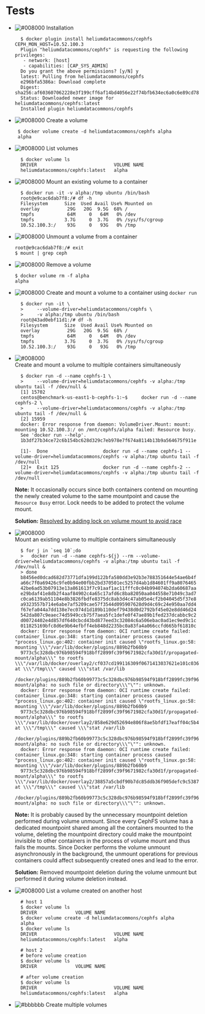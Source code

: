 Tests
=====

- ![#008000](https://placehold.it/15/008000/000000?text=+) 
  Installation
  ```console 
    $ docker plugin install heliumdatacommons/cephfs CEPH_MON_HOST=10.52.100.3
    Plugin "heliumdatacommons/cephfs" is requesting the following privileges:
     - network: [host]
     - capabilities: [CAP_SYS_ADMIN]
    Do you grant the above permissions? [y/N] y
    latest: Pulling from heliumdatacommons/cephfs
    e296bfa5386a: Download complete 
    Digest: sha256:af603607062228e3f199cff6af14bd4056e22f74bfb634ec6a0c6e89cd78f32b
    Status: Downloaded newer image for heliumdatacommons/cephfs:latest
    Installed plugin heliumdatacommons/cephfs
  ```
- ![#008000](https://placehold.it/15/008000/000000?text=+)
  Create a volume
  ```console
   $ docker volume create -d heliumdatacommons/cephfs alpha
   alpha
  ```
- ![#008000](https://placehold.it/15/008000/000000?text=+)
  List volumes
  ```console
    $ docker volume ls
    DRIVER                            VOLUME NAME
    heliumdatacommons/cephfs:latest   alpha
  ```
- ![#008000](https://placehold.it/15/008000/000000?text=+)
  Mount an existing volume to a container
  ```console
    $ docker run -it -v alpha:/tmp ubuntu /bin/bash
    root@e9cac6dab7f8:/# df -h
    Filesystem      Size  Used Avail Use% Mounted on
    overlay          29G   20G  9.5G  68% /
    tmpfs            64M     0   64M   0% /dev
    tmpfs           3.7G     0  3.7G   0% /sys/fs/cgroup
    10.52.100.3:/    93G     0   93G   0% /tmp 
  ```
- ![#008000](https://placehold.it/15/008000/000000?text=+)
  Unmount a volume from a container 
  ```console 
  root@e9cac6dab7f8:/# exit
  $ mount | grep ceph
  ```
- ![#008000](https://placehold.it/15/008000/000000?text=+) 
  Remove a volume 
  ```console
  $ docker volume rm -f alpha 
  alpha
  ```
- ![#008000](https://placehold.it/15/008000/000000?text=+) 
  Create and mount a volume to a container using `docker run`
  ```console
    $ docker run -it \
    >     --volume-driver=heliumdatacommons/cephfs \
    >     -v alpha:/tmp ubuntu /bin/bash 
    root@43ad0ebf11d1:/# df -h
    Filesystem      Size  Used Avail Use% Mounted on
    overlay          29G   20G  9.5G  68% /
    tmpfs            64M     0   64M   0% /dev
    tmpfs           3.7G     0  3.7G   0% /sys/fs/cgroup
    10.52.100.3:/    93G     0   93G   0% /tmp
  ```
- ![#008000](https://placehold.it/15/008000/000000?text=+)  
  Create and mount a volume to multiple containers simultaneously
  ```console 
    $ docker run -d --name cephfs-1 \
    >     --volume-driver=heliumdatacommons/cephfs -v alpha:/tmp ubuntu tail -f /dev/null &
    [1] 15702
    centos@benchmark-us-east1-b-cephfs-1:~$     docker run -d --name cephfs-2 \
    >     --volume-driver=heliumdatacommons/cephfs -v alpha:/tmp ubuntu tail -f /dev/null &
    [2] 15959
    docker: Error response from daemon: VolumeDriver.Mount: mount: mounting 10.52.100.3:/ on /mnt/cephfs/alpha failed: Resource busy.
    See 'docker run --help'.
    1b3df27b34ce72c6b154bc628d329c7eb978e7f674a8114b13b9a564675f911e
    
    [1]-  Done                    docker run -d --name cephfs-1 --volume-driver=heliumdatacommons/cephfs -v alpha:/tmp ubuntu tail -f /dev/null
    [2]+  Exit 125                docker run -d --name cephfs-2 --volume-driver=heliumdatacommons/cephfs -v alpha:/tmp ubuntu tail -f /dev/null
  ```
  **Note:** It occasionally occurs since both containers contend on mounting the newly created volume 
  to the same mountpoint and cause the `Resource Busy` error. Lock needs to be added to protect the
  volume mount.
  
  **Solution:** [Resolved by adding lock on volume mount to avoid race](https://github.com/heliumdatacommons/pivot-data/blob/c63df998ad5f913061fd2ad7bde57de06eb10f27/cephfs-plugin/src/ceph.py#L60-L64) 
  
- ![#008000](https://placehold.it/15/008000/000000?text=+)  
  Mount an existing volume to multiple containers simultaneously
  ```console 
    $ for j in `seq 10`;do
    >   docker run -d --name cephfs-${j} --rm --volume-driver=heliumdatacommons/cephfs -v alpha:/tmp ubuntu tail -f /dev/null &
    > done
    b8456ed0dcad682d73771dfa199d122bfa580dd3e92b3e788351644e54ae6b4f                                                                                                                                   
    a66c7f0a69426c9fe0b94e00fbb2bd370501ec5257d4ab1d84601ff9a8076465                                                                                                                                                                           
    42be6ad53b07913e13a861613f7c91aaf1ac11fffc0c04b994074b2da60687aa                                                                                                                                                                            
    e29bdaf41e8db2f4aaf84902c4a65c17afd6c8ba82050aa044558e71049c3ad7                                                                                                                                                                           
    c0ca6139ab51104e8b3826fbdfe8375dc8ab3d4c47ab05e4cf2b04045d5f37e8                                                                                                                                                                           
    a9323557b714e6abe7af5209cae57f3544d095907628d9d4c69c24e950aa7dd4                                                                                                                                                                           
    f67efa044a7dd138e7ec074d1d189b110def79438d0d2792bf45e02e8dd46d24                                                                                                                                                                           
    542da807c9eaec74d5949ccb75f7aea5fc1defe0f47ae89b1fed237dcabbc9c2                                                                                                                                                                           
    d00724402e4d857df640cbcd43bd877eed3c32084c6a506ebac0ad1ec9ed9c1c                                                                                                                                                                           
    011825169bfc8d6e9b64efbff4eb848d2235bc0a83fa4a066ccfd665bf61810c                                                                                                                                                                           
    docker: Error response from daemon: OCI runtime create failed: container_linux.go:348: starting container process caused "process_linux.go:402: container init caused \"rootfs_linux.go:58: mounting \\\"/var/lib/docker/plugins/889b2fb60b9
    9773c5c328dbc976b98594f918bff2899fc39f9671982cfa30d1f/propagated-mount/alpha\\\" to rootfs \\\"/var/lib/docker/overlay2/cf037cd199116309f0671413037621e101c03659dcb8eb78e37294be64e40232/merged\\\" at \\\"/tmp\\\" caused \\\"stat /var/lib
    /docker/plugins/889b2fb60b99773c5c328dbc976b98594f918bff2899fc39f9671982cfa30d1f/propagated-mount/alpha: no such file or directory\\\"\"": unknown.                                                                                        
    docker: Error response from daemon: OCI runtime create failed: container_linux.go:348: starting container process caused "process_linux.go:402: container init caused \"rootfs_linux.go:58: mounting \\\"/var/lib/docker/plugins/889b2fb60b9
    9773c5c328dbc976b98594f918bff2899fc39f9671982cfa30d1f/propagated-mount/alpha\\\" to rootfs \\\"/var/lib/docker/overlay2/858e629d52694e806f8ae5bfdf17eaff04c5b4ea48f1042173877c88656023ed/merged\\\" at \\\"/tmp\\\" caused \\\"stat /var/lib
    /docker/plugins/889b2fb60b99773c5c328dbc976b98594f918bff2899fc39f9671982cfa30d1f/propagated-mount/alpha: no such file or directory\\\"\"": unknown.                                                                                         
    docker: Error response from daemon: OCI runtime create failed: container_linux.go:348: starting container process caused "process_linux.go:402: container init caused \"rootfs_linux.go:58: mounting \\\"/var/lib/docker/plugins/889b2fb60b9
    9773c5c328dbc976b98594f918bff2899fc39f9671982cfa30d1f/propagated-mount/alpha\\\" to rootfs \\\"/var/lib/docker/overlay2/38857a5cbdf90b7dc85ddb36f905defc9c53875d827ac419da934b22b299e9da/merged\\\" at \\\"/tmp\\\" caused \\\"stat /var/lib
    /docker/plugins/889b2fb60b99773c5c328dbc976b98594f918bff2899fc39f9671982cfa30d1f/propagated-mount/alpha: no such file or directory\\\"\"": unknown.
  ```
  
  **Note:** It is probably caused by the unnecessary mountpoint deletion performed during volume 
  unmount. Since every CephFS volume has a dedicated mountpoint shared among all the containers 
  mounted to the volume, deleting the mountpoint directory could make the mountpoint invisible to 
  other containers in the process of volume mount and thus fails the mounts. Since Docker performs 
  the volume unmount asynchronously in the background, the unmount operations for previous containers
  could affect subsequently created ones and lead to the error.
  
  **Solution:** Removed mountpoint deletion during the volume unmount but performed it during volume
  deletion instead. 
   
  
- ![#008000](https://placehold.it/15/008000/000000?text=+) 
  List a volume created on another host 
  ```console
    # host 1
    $ docker volume ls
    DRIVER              VOLUME NAME
    $ docker volume create -d heliumdatacommons/cephfs alpha
    alpha
    $ docker volume ls
    DRIVER                            VOLUME NAME
    heliumdatacommons/cephfs:latest   alpha
    
    # host 2
    # before volume creation
    $ docker volume ls
    DRIVER              VOLUME NAME
    
    # after volume creation
    $ docker volume ls
    DRIVER                            VOLUME NAME
    heliumdatacommons/cephfs:latest   alpha
  ```
- ![#bbbbbb](https://placehold.it/15/bbbbbb/000000?text=+)
  Create multiple volumes 